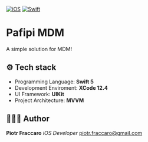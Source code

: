 [![iOS](https://github.com/Pafipi/MDM-iOS/actions/workflows/ios.yml/badge.svg)](https://github.com/Pafipi/MDM-iOS/actions/workflows/ios.yml)
[![Swift](https://github.com/Pafipi/MDM-iOS/actions/workflows/swift.yml/badge.svg)](https://github.com/Pafipi/MDM-iOS/actions/workflows/swift.yml)

# Pafipi MDM

A simple solution for MDM!


## ⚙️ Tech stack

+ Programming Language: **Swift 5**
+ Development Enviroment: **XCode 12.4**
+ UI Framework: **UIKit**
+ Project Architecture: **MVVM**


## 👨🏻‍💻 Author

**Piotr Fraccaro**
*iOS Developer*
[piotr.fraccaro@gmail.com](mailto:piotr.fraccaro@gmail.com)

